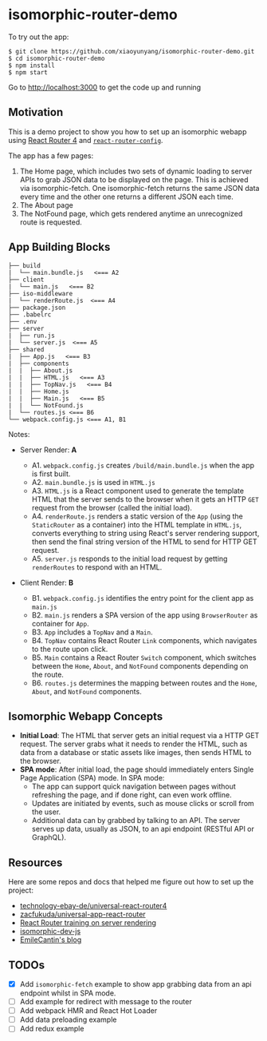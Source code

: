# isomorphic-router-demo


To try out the app:

```
$ git clone https://github.com/xiaoyunyang/isomorphic-router-demo.git
$ cd isomorphic-router-demo
$ npm install
$ npm start
```

Go to [http://localhost:3000](http://localhost:3000) to get the code up and running

## Motivation

This is a demo project to show you how to set up an isomorphic webapp using [React Router 4](https://github.com/ReactTraining/react-router) and [`react-router-config`](https://github.com/ReactTraining/react-router/tree/master/packages/react-router-config).

The app has a few pages:

1. The Home page, which includes two sets of dynamic loading to server APIs to grab JSON data to be displayed on the page. This is achieved via isomorphic-fetch. One isomorphic-fetch returns the same JSON data every time and the other one returns a different JSON each time.
2. The About page
3. The NotFound page, which gets rendered anytime an unrecognized route is requested.

## App Building Blocks

```
├── build
|  └── main.bundle.js   <=== A2
├── client
|  └── main.js   <=== B2
├── iso-middleware
|  └── renderRoute.js  <=== A4
├── package.json
├── .babelrc
├── .env
├── server
|  ├── run.js
|  └── server.js  <=== A5
├── shared
|  ├── App.js   <=== B3
|  ├── components
|  |  ├── About.js
|  |  ├── HTML.js   <=== A3
|  |  ├── TopNav.js   <=== B4
|  |  ├── Home.js
|  |  ├── Main.js   <=== B5
|  |  └── NotFound.js
|  └── routes.js <=== B6
└── webpack.config.js <=== A1, B1
```

Notes:

* Server Render: **A**  
	* A1. `webpack.config.js` creates `/build/main.bundle.js` when the app is first built.
	* A2. `main.bundle.js` is used in `HTML.js`
	* A3. `HTML.js` is a React component used to generate the template HTML that the server sends to the browser when it gets an HTTP `GET` request from the browser (called the initial load).
	* A4. `renderRoute.js` renders a static version of the `App` (using the `StaticRouter` as a container) into the HTML template in `HTML.js`, converts everything to string using React's server rendering support, then send the final string version of the HTML to send for HTTP GET request.
	* A5. `server.js` responds to the initial load request by getting `renderRoutes` to respond with an HTML.

* Client Render: **B**
	* B1. `webpack.config.js` identifies the entry point for the client app as `main.js`
	* B2. `main.js` renders a SPA version of the app using `BrowserRouter` as container for `App`.
	* B3. `App` includes a `TopNav` and a `Main`.
	* B4. `TopNav` contains React Router `Link` components, which navigates to the route upon click.
	* B5. `Main` contains a React Router `Switch` component, which switches between the `Home`, `About`, and `NotFound` components depending on the route.
	* B6. `routes.js` determines the mapping between routes and the `Home`, `About`, and `NotFound` components.


## Isomorphic Webapp Concepts

* **Initial Load**:  The HTML that server gets an initial request via a HTTP GET request. The server grabs what it needs to render the HTML, such as data from a database or static assets like images, then sends HTML to the browser.
* **SPA mode**: After initial load, the page should immediately enters Single Page Application (SPA) mode. In SPA mode:
	* The app can support quick navigation between pages without refreshing the page, and if done right, can even work offline.
	* Updates are initiated by events, such as mouse clicks or scroll from the user.
	* Additional data can by grabbed by talking to an API. The server serves up data, usually as JSON, to an api endpoint (RESTful API or GraphQL).

## Resources
Here are some repos and docs that helped me figure out how to set up the project:

* [technology-ebay-de/universal-react-router4](https://github.com/technology-ebay-de/universal-react-router4/tree/master/src/shared)
* [zacfukuda/universal-app-react-router](https://github.com/zacfukuda/universal-app-react-router)
* [React Router training on server rendering](https://reacttraining.com/react-router/web/guides/server-rendering)
* [isomorphic-dev-js](https://github.com/isomorphic-dev-js/complete-isomorphic-example)
* [EmileCantin's blog](https://blog.emilecantin.com/web/react/javascript/2017/05/16/ssr-react-router-4-webpack-code-split.html)

## TODOs

- [X] Add `isomorphic-fetch` example to show app grabbing data from an api endpoint whilst in SPA mode.
- [ ] Add example for redirect with message to the router
- [ ] Add webpack HMR and React Hot Loader
- [ ] Add data preloading example
- [ ] Add redux example
